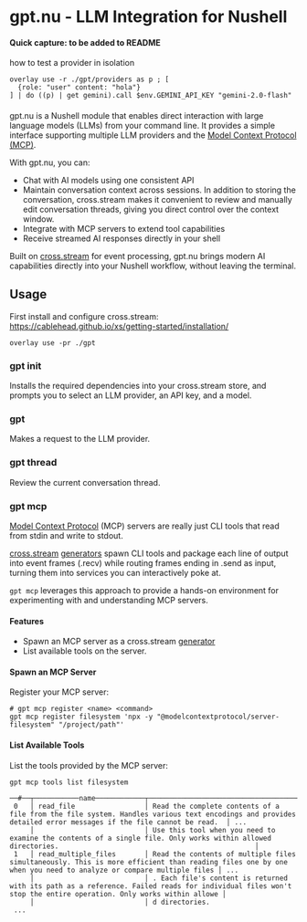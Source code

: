# gpt.nu - LLM Integration for Nushell


#### Quick capture: to be added to README

how to test a provider in isolation
```
overlay use -r ./gpt/providers as p ; [
  {role: "user" content: "hola"}
] | do ((p) | get gemini).call $env.GEMINI_API_KEY "gemini-2.0-flash"
```


####


gpt.nu is a Nushell module that enables direct interaction with large language
models (LLMs) from your command line. It provides a simple interface supporting
multiple LLM providers and the
[Model Context Protocol (MCP)](https://modelcontextprotocol.io/introduction).

With gpt.nu, you can:

- Chat with AI models using one consistent API
- Maintain conversation context across sessions. In addition to storing the
  conversation, cross.stream makes it convenient to review and manually edit
  conversation threads, giving you direct control over the context window.
- Integrate with MCP servers to extend tool capabilities
- Receive streamed AI responses directly in your shell

Built on [cross.stream](https://github.com/cablehead/xs) for event processing,
gpt.nu brings modern AI capabilities directly into your Nushell workflow,
without leaving the terminal.

## Usage

First install and configure cross.stream:
https://cablehead.github.io/xs/getting-started/installation/

```nushell
overlay use -pr ./gpt
```

### gpt init

Installs the required dependencies into your cross.stream store, and prompts
you to select an LLM provider, an API key, and a model.

### gpt

Makes a request to the LLM provider.

### gpt thread

Review the current conversation thread.

### gpt mcp

[Model Context Protocol](https://modelcontextprotocol.io/introduction) (MCP)
servers are really just CLI tools that read from stdin and write to stdout.

[cross.stream](https://github.com/cablehead/xs)
[generators](https://cablehead.github.io/xs/reference/generators/) spawn CLI
tools and package each line of output into event frames (.recv) while routing
frames ending in .send as input, turning them into services you can
interactively poke at.

`gpt mcp` leverages this approach to provide a hands-on environment for
experimenting with and understanding MCP servers.

#### Features

- Spawn an MCP server as a cross.stream
  [generator](https://cablehead.github.io/xs/reference/generators/)
- List available tools on the server.

#### Spawn an MCP Server

Register your MCP server:

```nushell
# gpt mcp register <name> <command>
gpt mcp register filesystem 'npx -y "@modelcontextprotocol/server-filesystem" "/project/path"'
```

#### List Available Tools

List the tools provided by the MCP server:

```nushell
gpt mcp tools list filesystem
```

```
──#──┬───────────name────────────┬─────────────────────────────────────────────────────────────────────────description─────────────────────────────────────────────────────────────────────────┬─...─
 0   │ read_file                 │ Read the complete contents of a file from the file system. Handles various text encodings and provides detailed error messages if the file cannot be read.  │ ...
     │                           │ Use this tool when you need to examine the contents of a single file. Only works within allowed directories.                                                │
 1   │ read_multiple_files       │ Read the contents of multiple files simultaneously. This is more efficient than reading files one by one when you need to analyze or compare multiple files │ ...
     │                           │ . Each file's content is returned with its path as a reference. Failed reads for individual files won't stop the entire operation. Only works within allowe │
     │                           │ d directories.
 ...
```
